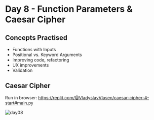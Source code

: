 # Day 8 - Function Parameters & Caesar Cipher
## Concepts Practised
- Functions with Inputs
- Positional vs. Keyword Arguments
- Improving code, refactoring
- UX improvements
- Validation
## Caesar Cipher
Run in browser: https://replit.com/@VladyslavVlasen/caesar-cipher-4-start#main.py

![day08](https://user-images.githubusercontent.com/98851253/154520105-abaafffe-fbcb-4f68-bfc8-a9bea12e2bc9.gif)